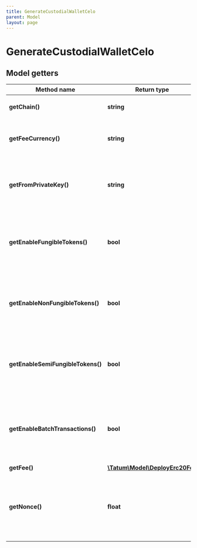 ```yaml
---
title: GenerateCustodialWalletCelo
parent: Model
layout: page
---
```


# GenerateCustodialWalletCelo

## Model getters

Method name | Return type | Description | Notes
------------ | ------------- | ------------- | -------------
**getChain()** | **string** | Blockchain to work with. | ex.: `CELO`
**getFeeCurrency()** | **string** | The currency in which the gas fee will be paid | ex.: `null` [optional] [default to 'CELO']
**getFromPrivateKey()** | **string** | Private key of account, from which the transaction will be initiated. | ex.: `0x05e150c73f1920ec14caa1e0b6aa09940899678051a78542840c2668ce5080c2`
**getEnableFungibleTokens()** | **bool** | If address should support ERC20 tokens, it should be marked as true. | ex.: `false`
**getEnableNonFungibleTokens()** | **bool** | If address should support ERC721 tokens, it should be marked as true. | ex.: `false`
**getEnableSemiFungibleTokens()** | **bool** | If address should support ERC1155 tokens, it should be marked as true. | ex.: `false`
**getEnableBatchTransactions()** | **bool** | If address should support batch transfers of the assets, it should be marked as true. | ex.: `false`
**getFee()** | [**\Tatum\Model\DeployErc20Fee**](../DeployErc20Fee) |  | ex.: `null` [optional]
**getNonce()** | **float** | The nonce to be set to the transaction; if not present, the last known nonce will be used | ex.: `null` [optional]

